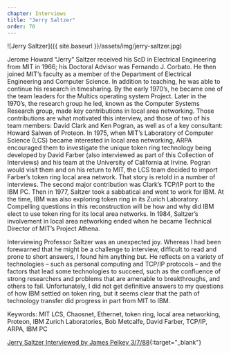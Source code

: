 ```yaml
---
chapter: Interviews
title: "Jerry Saltzer"
order: 70
---
```


![Jerry Saltzer]({{ site.baseurl }}/assets/img/jerry-saltzer.jpg)

Jerome Howard “Jerry” Saltzer received his ScD in Electrical Engineering from MIT in 1966; his Doctoral Advisor was Fernando J. Corbato. He then joined MIT’s faculty as a member of the Department of Electrical Engineering and Computer Science. In addition to teaching, he was able to continue his research in timesharing. By the early 1970’s, he became one of the team leaders for the Multics operating system Project. Later in the 1970’s, the research group he led, known as the Computer Systems Research group, made key contributions in local area networking. Those contributions are what motivated this interview, and those of two of his team members: David Clark and Ken Pogran, as well as of a key consultant: Howard Salwen of Proteon. In 1975, when MIT’s Laboratory of Computer Science (LCS) became interested in local area networking, ARPA encouraged them to investigate the unique token ring technology being developed by David Farber (also interviewed as part of this Collection of Interviews) and his team at the University of California at Irvine. Pogran would visit them and on his return to MIT, the LCS team decided to import Farber’s token ring local area network. That story is retold in a number of interviews. The second major contribution was Clark’s TCP/IP port to the IBM PC. Then in 1977, Saltzer took a sabbatical and went to work for IBM. At the time, IBM was also exploring token ring in its Zurich Laboratory. Compelling questions in this reconstruction will be how and why did IBM elect to use token ring for its local area networks. In 1984, Saltzer’s involvement in local area networking ended when he became Technical Director of MIT’s Project Athena.

Interviewing Professor Saltzer was an unexpected joy. Whereas I had been forewarned that he might be a challenge to interview, difficult to read and prone to short answers, I found him anything but. He reflects on a variety of technologies – such as personal computing and TCP/IP protocols – and the factors that lead some technologies to succeed, such as the confluence of strong researchers and problems that are amenable to breakthroughs, and others to fail. Unfortunately, I did not get definitive answers to my questions of how IBM settled on token ring, but it seems clear that the path of technology transfer did progress in part from MIT to IBM.

Keywords: MIT LCS, Chaosnet, Ethernet, token ring, local area networking, Proteon, IBM Zurich Laboratories, Bob Metcalfe, David Farber, TCP/IP, ARPA, IBM PC

[Jerry Saltzer Interviewed by James Pelkey 3/7/88](https://archive.computerhistory.org/resources/access/text/2016/10/102717242-05-01-acc.pdf){:target="_blank"}
